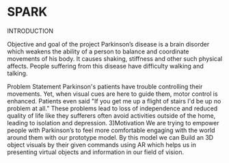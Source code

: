 # SPARK
INTRODUCTION

Objective and goal of the project Parkinson’s disease is a brain disorder which weakens the ability of a person to balance and coordinate movements of his body.
It causes shaking, stiffness and other such physical affects. People suffering from this disease have difficulty walking and talking.

Problem Statement Parkinson's patients have trouble controlling their movements. Yet, when visual cues are here to guide them, motor control is enhanced. Patients even said "If you get me up a flight of stairs I'd be up no problem at all.” These problems lead to loss of independence and reduced quality of life like they sufferers often avoid activities outside of the home, leading to isolation and depression. 3)Motivation We are trying to empower people with Parkinson’s to feel more comfortable engaging with the world around them with our prototype model. By this model we can Build an 3D object visuals by their given commands using AR which helps us in presenting virtual objects and information in our field of vision.
